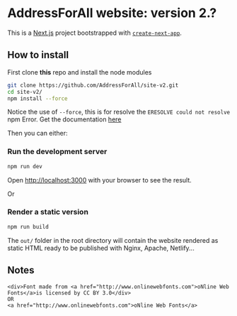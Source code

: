 # AddressForAll website: version 2.?

This is a [Next.js](https://nextjs.org/) project bootstrapped with [`create-next-app`](https://github.com/vercel/next.js/tree/canary/packages/create-next-app).

## How to install

First clone **this** repo and install the node modules

```bash
git clone https://github.com/AddressForAll/site-v2.git
cd site-v2/
npm install --force
```

Notice the use of `--force`, this is for resolve the `ERESOLVE could not resolve` npm Error. Get the documentation [here](<https://howtojs.io/how-to-resolve-eresolve-unable-to-resolve-dependency-tree-error/>)

Then you can either:

### Run the development server

```bash
npm run dev
```

Open [http://localhost:3000](http://localhost:3000) with your browser to see the result.

Or

### Render a static version

```bash
npm run build
```

The `out/` folder in the root directory will contain the website rendered as static HTML ready to be published with Nginx, Apache, Netlify...

## Notes

```text
<div>Font made from <a href="http://www.onlinewebfonts.com">oNline Web Fonts</a>is licensed by CC BY 3.0</div>
OR
<a href="http://www.onlinewebfonts.com">oNline Web Fonts</a>
```
